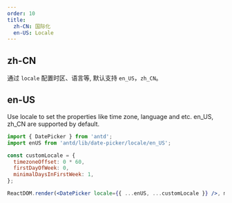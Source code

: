 ```yaml
---
order: 10
title: 
  zh-CN: 国际化
  en-US: Locale
---
```


## zh-CN

通过 `locale` 配置时区、语言等, 默认支持 `en_US`，`zh_CN`。

## en-US

Use locale to set the properties like time zone, language and etc. en_US, zh_CN are supported by default.


````jsx
import { DatePicker } from 'antd';
import enUS from 'antd/lib/date-picker/locale/en_US';

const customLocale = {
  timezoneOffset: 0 * 60,
  firstDayOfWeek: 0,
  minimalDaysInFirstWeek: 1,
};

ReactDOM.render(<DatePicker locale={{ ...enUS, ...customLocale }} />, mountNode);
````
